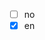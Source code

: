 

<!--
 * @version:
 * @Author:  StevenJokes https://github.com/StevenJokes
 * @Date: 2020-06-29 16:41:44
 * @LastEditors:  StevenJokes https://github.com/StevenJokes
 * @LastEditTime: 2020-06-29 16:45:49
 * @Description:
 * @TODO::
 * @Reference:https://blog.csdn.net/yimingsilence/article/details/78840420
-->

- [ ] no
- [x] en
